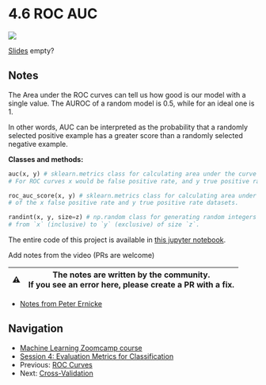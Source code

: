 # 4.6 ROC AUC

<a href="https://www.youtube.com/watch?v=hvIQPAwkVZo&list=PL3MmuxUbc_hIhxl5Ji8t4O6lPAOpHaCLR"><img src="images/thumbnail-4-06.jpg"></a>

[Slides](https://www.slideshare.net/AlexeyGrigorev/ml-zoomcamp-4-evaluation-metrics-for-classification) empty?

## Notes

The Area under the ROC curves can tell us how good is our model with a single value. The AUROC of a random model is 0.5, while for an ideal one is 1.

In other words, AUC can be interpreted as the probability that a randomly selected positive example has a greater score than a randomly selected negative example.

**Classes and methods:**

```python
auc(x, y) # sklearn.metrics class for calculating area under the curve of the x and y datasets.
# For ROC curves x would be false positive rate, and y true positive rate.

roc_auc_score(x, y) # sklearn.metrics class for calculating area under the ROC curves
# of the x false positive rate and y true positive rate datasets.

randint(x, y, size=z) # np.random class for generating random integers from the “discrete uniform”;
# from `x` (inclusive) to `y` (exclusive) of size `z`.
```

The entire code of this project is available in [this jupyter notebook](https://github.com/alexeygrigorev/mlbookcamp-code/blob/master/course-zoomcamp/04-evaluation/notebook.ipynb).

Add notes from the video (PRs are welcome)

|⚠️|The notes are written by the community.<br>If you see an error here, please create a PR with a fix.|
|---|:-:|

* [Notes from Peter Ernicke](https://knowmledge.com/2023/10/07/ml-zoomcamp-2023-evaluation-metrics-for-classification-part-6/)

## Navigation

* [Machine Learning Zoomcamp course](../)
* [Session 4: Evaluation Metrics for Classification](./)
* Previous: [ROC Curves](05-roc.md)
* Next: [Cross-Validation](07-cross-validation.md)
